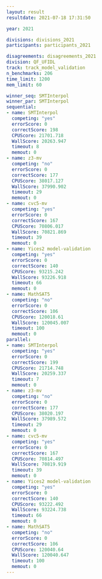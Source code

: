 ```yaml
---
layout: result
resultdate: 2021-07-18 17:31:50

year: 2021

divisions: divisions_2021
participants: participants_2021

disagreements: disagreements_2021
division: QF_UFIDL
track: track_model_validation
n_benchmarks: 206
time_limit: 1200
mem_limit: 60

winner_seq: SMTInterpol
winner_par: SMTInterpol
sequential:
- name: SMTInterpol
  competing: "yes"
  errorScore: 0
  correctScore: 198
  CPUScore: 21701.718
  WallScore: 20263.947
  timeout: 8
  memout: 0
- name: z3-mv
  competing: "no"
  errorScore: 0
  correctScore: 177
  CPUScore: 38017.127
  WallScore: 37990.902
  timeout: 29
  memout: 0
- name: cvc5-mv
  competing: "yes"
  errorScore: 0
  correctScore: 167
  CPUScore: 70806.017
  WallScore: 70821.869
  timeout: 39
  memout: 0
- name: Yices2 model-validation
  competing: "yes"
  errorScore: 0
  correctScore: 140
  CPUScore: 93215.242
  WallScore: 93226.918
  timeout: 66
  memout: 0
- name: MathSAT5
  competing: "no"
  errorScore: 0
  correctScore: 106
  CPUScore: 120018.61
  WallScore: 120045.007
  timeout: 100
  memout: 0
parallel:
- name: SMTInterpol
  competing: "yes"
  errorScore: 0
  correctScore: 199
  CPUScore: 21714.748
  WallScore: 20259.337
  timeout: 7
  memout: 0
- name: z3-mv
  competing: "no"
  errorScore: 0
  correctScore: 177
  CPUScore: 38020.197
  WallScore: 37989.572
  timeout: 29
  memout: 0
- name: cvc5-mv
  competing: "yes"
  errorScore: 0
  correctScore: 167
  CPUScore: 70814.497
  WallScore: 70819.919
  timeout: 39
  memout: 0
- name: Yices2 model-validation
  competing: "yes"
  errorScore: 0
  correctScore: 140
  CPUScore: 93222.492
  WallScore: 93224.738
  timeout: 66
  memout: 0
- name: MathSAT5
  competing: "no"
  errorScore: 0
  correctScore: 106
  CPUScore: 120040.64
  WallScore: 120040.647
  timeout: 100
  memout: 0
---
```

